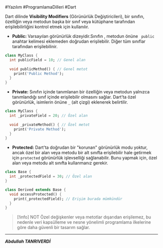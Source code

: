 
#Yazılım #ProgramlamaDilleri #Dart 

Dart dilinde **Visibility Modifiers** (Görünürlük Değiştiricileri), bir sınıfın, özelliğin veya metodun başka bir sınıf veya kütüphane tarafından erişilebilirliğini kontrol etmek için kullanılır. 

-  **Public:** Varsayılan görünürlük dizeyidir.Sınıfın , metodun önüne ` public` anahtar kelimesi eklemeden doğrudan erişilebilir. Diğer tüm sınıflar tarafından erişilebilinir.

```dart
class MyClass {
  int publicField = 10; // Genel alan
  
  void publicMethod() { // Genel metot
    print('Public Method');
  }
}

```


- **Private:**  Sınıfın içinde tanımlanan bir özelliğin veya metodun yalnızca tanımlandığı sınıf içinde erişilebilir olmasını sağlar. Dart’ta özel görünürlük, isimlerin önüne `_` (alt çizgi) eklenerek belirtilir.

```dart
class MyClass {
  int _privateField = 20; // Özel alan
  
  void _privateMethod() { // Özel metot
    print('Private Method');
  }
}

```


- **Protected:** Dart'ta doğrudan bir "korunan" görünürlük modu yoktur, ancak özel bir alan veya metodu bir alt sınıfta erişilebilir hale getirmek için `protected` görünürlük işlevselliği sağlanabilir. Bunu yapmak için, özel alan veya metodu alt sınıfta kullanmanız gerekir.

```dart
class Base {
  int _protectedField = 30; // Özel alan
}

class Derived extends Base {
  void accessProtected() {
    print(_protectedField); // Erişim burada mümkündür
  }
}

```

>[!info] NOT
>Özel değişkenler veya metotlar dışarıdan erişilemez, bu nedenle veri kapsülleme ve nesne yönelimli programlama ilkelerine göre daha güvenli bir tasarım sağlar.

***
***Abdullah TANRIVERDİ***



